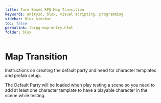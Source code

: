 ```yaml
---
title: Turn Based RPG Map Transition 
keywords: unity3d, blox, visual scripting, programming
sidebar: blox_sidebar
toc: false
permalink: tbrpg-map-entry.html
folder: blox
---
```


Map Transition
==============

Instructions on creating the default party and need for character templates and prefab setup.

The Default Party will be loaded when play testing a scene so you need to add at least one character template to have a playable character in the scene while testing.